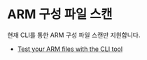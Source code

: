 # ARM 구성 파일 스캔

현재 CLI를 통한 ARM 구성 파일 스캔만 지원합니다.

* [Test your ARM files with the CLI tool](snyk-cli-for-infrastructure-as-code/test-your-arm-files-with-the-cli-tool.md)
